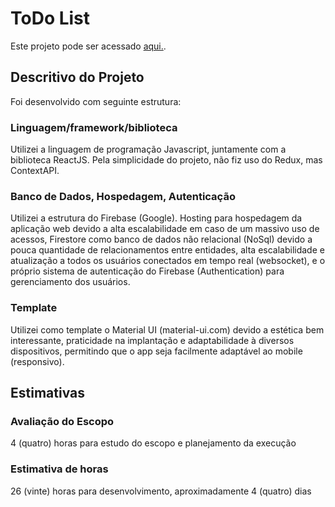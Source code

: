 # ToDo List

Este projeto pode ser acessado [aqui.](https://vibbrante-thiagonovato.web.app/).

## Descritivo do Projeto

Foi desenvolvido com seguinte estrutura:

### Linguagem/framework/biblioteca

Utilizei a linguagem de programação Javascript, juntamente com a biblioteca ReactJS. Pela simplicidade do projeto, não fiz uso do Redux, mas ContextAPI.

### Banco de Dados, Hospedagem, Autenticação

Utilizei a estrutura do Firebase (Google). Hosting para hospedagem da aplicação web devido a alta escalabilidade em caso de um massivo uso de acessos, Firestore como banco de dados não relacional (NoSql) devido a pouca quantidade de relacionamentos entre entidades, alta escalabilidade e atualização a todos os usuários conectados em tempo real (websocket), e o próprio sistema de autenticação do Firebase (Authentication) para gerenciamento dos usuários.

### Template

Utilizei como template o Material UI (material-ui.com) devido a estética bem interessante, praticidade na implantação e adaptabilidade à diversos dispositivos, permitindo que o app seja facilmente adaptável ao mobile (responsivo).


## Estimativas

### Avaliação do Escopo
4 (quatro) horas para estudo do escopo e planejamento da execução

### Estimativa de horas
26 (vinte) horas para desenvolvimento, aproximadamente 4 (quatro) dias
